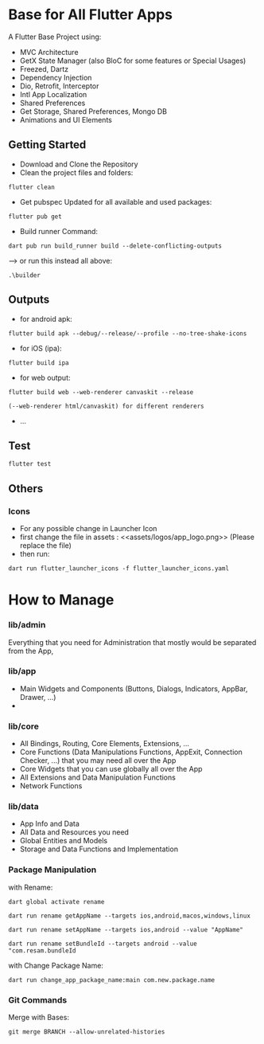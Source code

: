 # Base for All Flutter Apps

A Flutter Base Project using:
 - MVC Architecture
 - GetX State Manager (also BloC for some features or Special Usages)
 - Freezed, Dartz
 - Dependency Injection
 - Dio, Retrofit, Interceptor
 - Intl App Localization
 - Shared Preferences
 - Get Storage, Shared Preferences, Mongo DB
 - Animations and UI Elements

## Getting Started

- Download and Clone the Repository
- Clean the project files and folders:
```
flutter clean
```

- Get pubspec Updated for all available and used packages:
```
flutter pub get
```

- Build runner Command:
```
dart pub run build_runner build --delete-conflicting-outputs
```

--> or run this instead all above:
```
.\builder
```

## Outputs
- for android apk:
```
flutter build apk --debug/--release/--profile --no-tree-shake-icons
```

- for iOS (ipa):
```
flutter build ipa
```

- for web output:
```
flutter build web --web-renderer canvaskit --release
```
```
(--web-renderer html/canvaskit) for different renderers
```
- ...

## Test
```
flutter test
```

## Others
### Icons
- For any possible change in Launcher Icon
- first change the file in assets : <<assets/logos/app_logo.png>> (Please replace the file)
- then run:
```
dart run flutter_launcher_icons -f flutter_launcher_icons.yaml
```

# How to Manage

### lib/admin
Everything that you need for Administration that mostly would be separated from the App, 

### lib/app
- Main Widgets and Components (Buttons, Dialogs, Indicators, AppBar, Drawer, ...)
- 
### lib/core
- All Bindings, Routing, Core Elements, Extensions, ...
- Core Functions (Data Manipulations Functions, AppExit, Connection Checker, ...) that you may need all over the App
- Core Widgets that you can use globally all over the App
- All Extensions and Data Manipulation Functions
- Network Functions

### lib/data
- App Info and Data
- All Data and Resources you need
- Global Entities and Models
- Storage and Data Functions and Implementation

### Package Manipulation
with Rename:
```
dart global activate rename
```
```
dart run rename getAppName --targets ios,android,macos,windows,linux
```
```
dart run rename setAppName --targets ios,android --value "AppName"
```
```
dart run rename setBundleId --targets android --value "com.resam.bundleId
```
with Change Package Name:
```
dart run change_app_package_name:main com.new.package.name
```

### Git Commands
Merge with Bases:
```
git merge BRANCH --allow-unrelated-histories
```